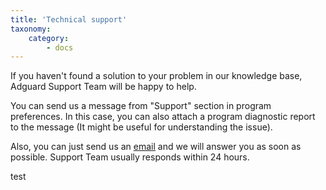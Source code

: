 ```yaml
---
title: 'Technical support'
taxonomy:
    category:
        - docs
---
```


If you haven't found a solution to your problem in our knowledge base, Adguard Support Team will be happy to help.

You can send us a message from "Support" section in program preferences. In this case, you can also attach a program diagnostic report to the message (It might be useful for understanding the issue).

Also, you can just send us an [email](mailto:support@adguard.com) and we will answer you as soon as possible. Support Team usually responds within 24 hours.

test